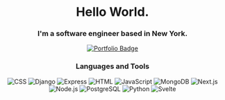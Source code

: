 <div id="header" align="center">
  <h1>Hello World.</h1>
  <h3>I'm a software engineer based in New York.</h3>
  <div id="badges">
    <a href="https://rzh90.netlify.app/">
      <img src="https://img.shields.io/badge/Portfolio-grey?style=for-the-badge&logo=google-chrome" alt="Portfolio Badge"/>
    </a>
  </div>
  
  <h3>Languages and Tools</h3>
  <img src="https://img.shields.io/badge/CSS-grey?style=for-the-badge&logo=css3" alt="CSS">
  <img src="https://img.shields.io/badge/Django-grey?style=for-the-badge&logo=django" alt="Django">
  <img src="https://img.shields.io/badge/Express-grey?style=for-the-badge&logo=express" alt="Express">
  <img src="https://img.shields.io/badge/HTML-grey?style=for-the-badge&logo=html5" alt="HTML">
  <img src="https://img.shields.io/badge/JavaScript-grey?style=for-the-badge&logo=javascript" alt="JavaScript">
  <img src="https://img.shields.io/badge/MongoDB-grey?style=for-the-badge&logo=mongodb" alt="MongoDB">
  <img src="https://img.shields.io/badge/Next.js-grey?style=for-the-badge&logo=nextdotjs" alt="Next.js">
  <img src="https://img.shields.io/badge/Node.js-grey?style=for-the-badge&logo=nodedotjs" alt="Node.js">
  <img src="https://img.shields.io/badge/PostgreSQL-grey?style=for-the-badge&logo=postgresql" alt="PostgreSQL">
  <img src="https://img.shields.io/badge/Python-grey?style=for-the-badge&logo=python" alt="Python">
  <img src="https://img.shields.io/badge/Svelte-grey?style=for-the-badge&logo=svelte" alt="Svelte">
</div>
